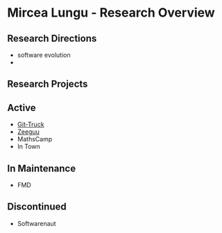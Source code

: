 # Mircea Lungu - Research Overview

## Research Directions
- software evolution
- 

## Research Projects

## Active
- [Git-Truck](projects/git-truck.md) 
- [Zeeguu](projects/zeeguu.md)
- MathsCamp
- In Town

## In Maintenance
- FMD

## Discontinued
- Softwarenaut
